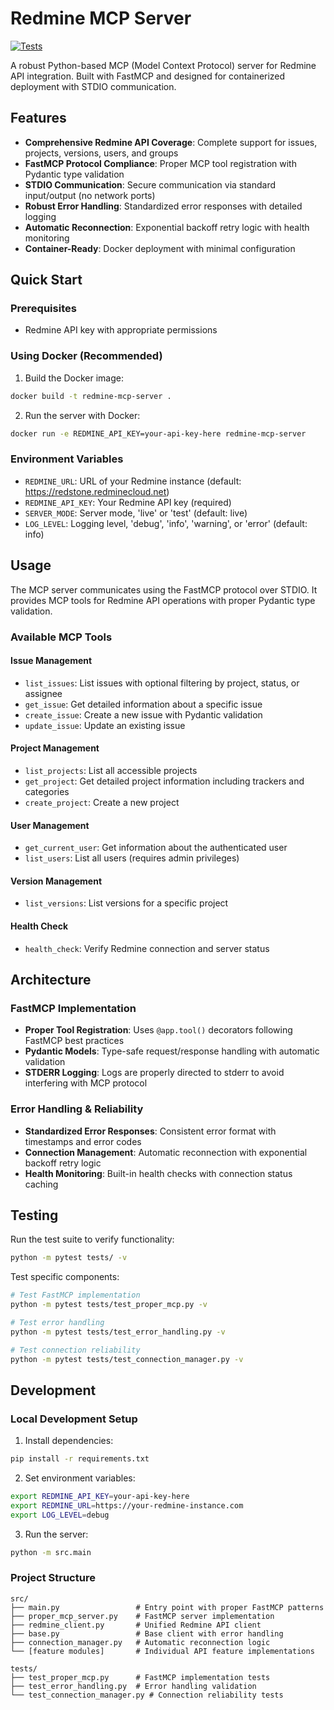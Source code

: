 # Redmine MCP Server

[![Tests](https://img.shields.io/github/actions/workflow/status/zacharyelston/rrmcpy/build-and-test.yml?branch=main&label=tests&style=for-the-badge)](https://github.com/zacharyelston/rrmcpy/actions)

A robust Python-based MCP (Model Context Protocol) server for Redmine API integration. Built with FastMCP and designed for containerized deployment with STDIO communication.

## Features

- **Comprehensive Redmine API Coverage**: Complete support for issues, projects, versions, users, and groups
- **FastMCP Protocol Compliance**: Proper MCP tool registration with Pydantic type validation
- **STDIO Communication**: Secure communication via standard input/output (no network ports)
- **Robust Error Handling**: Standardized error responses with detailed logging
- **Automatic Reconnection**: Exponential backoff retry logic with health monitoring
- **Container-Ready**: Docker deployment with minimal configuration

## Quick Start

### Prerequisites

- Redmine API key with appropriate permissions

### Using Docker (Recommended)

1. Build the Docker image:

```bash
docker build -t redmine-mcp-server .
```

2. Run the server with Docker:

```bash
docker run -e REDMINE_API_KEY=your-api-key-here redmine-mcp-server
```

### Environment Variables

- `REDMINE_URL`: URL of your Redmine instance (default: https://redstone.redminecloud.net)
- `REDMINE_API_KEY`: Your Redmine API key (required)
- `SERVER_MODE`: Server mode, 'live' or 'test' (default: live)
- `LOG_LEVEL`: Logging level, 'debug', 'info', 'warning', or 'error' (default: info)

## Usage

The MCP server communicates using the FastMCP protocol over STDIO. It provides MCP tools for Redmine API operations with proper Pydantic type validation.

### Available MCP Tools

#### Issue Management
- `list_issues`: List issues with optional filtering by project, status, or assignee
- `get_issue`: Get detailed information about a specific issue
- `create_issue`: Create a new issue with Pydantic validation
- `update_issue`: Update an existing issue

#### Project Management
- `list_projects`: List all accessible projects
- `get_project`: Get detailed project information including trackers and categories
- `create_project`: Create a new project

#### User Management
- `get_current_user`: Get information about the authenticated user
- `list_users`: List all users (requires admin privileges)

#### Version Management
- `list_versions`: List versions for a specific project

#### Health Check
- `health_check`: Verify Redmine connection and server status

## Architecture

### FastMCP Implementation
- **Proper Tool Registration**: Uses `@app.tool()` decorators following FastMCP best practices
- **Pydantic Models**: Type-safe request/response handling with automatic validation
- **STDERR Logging**: Logs are properly directed to stderr to avoid interfering with MCP protocol

### Error Handling & Reliability
- **Standardized Error Responses**: Consistent error format with timestamps and error codes
- **Connection Management**: Automatic reconnection with exponential backoff retry logic
- **Health Monitoring**: Built-in health checks with connection status caching

## Testing

Run the test suite to verify functionality:

```bash
python -m pytest tests/ -v
```

Test specific components:
```bash
# Test FastMCP implementation
python -m pytest tests/test_proper_mcp.py -v

# Test error handling
python -m pytest tests/test_error_handling.py -v

# Test connection reliability
python -m pytest tests/test_connection_manager.py -v
```

## Development

### Local Development Setup

1. Install dependencies:
```bash
pip install -r requirements.txt
```

2. Set environment variables:
```bash
export REDMINE_API_KEY=your-api-key-here
export REDMINE_URL=https://your-redmine-instance.com
export LOG_LEVEL=debug
```

3. Run the server:
```bash
python -m src.main
```

### Project Structure
```
src/
├── main.py                 # Entry point with proper FastMCP patterns
├── proper_mcp_server.py    # FastMCP server implementation
├── redmine_client.py       # Unified Redmine API client
├── base.py                 # Base client with error handling
├── connection_manager.py   # Automatic reconnection logic
└── [feature modules]       # Individual API feature implementations

tests/
├── test_proper_mcp.py      # FastMCP implementation tests
├── test_error_handling.py  # Error handling validation
└── test_connection_manager.py # Connection reliability tests
```